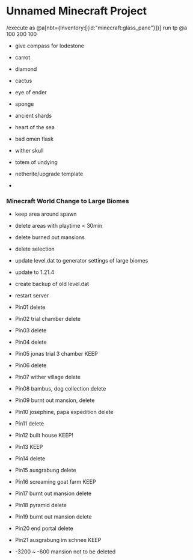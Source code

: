 # Unnamed Minecraft Project
/execute as @a[nbt={Inventory:[{id:"minecraft:glass_pane"}]}] run tp @a 100 200 100
- give compass for lodestone

- carrot
- diamond
- cactus
- eye of ender
- sponge
- ancient shards
- heart of the sea
- bad omen flask
- wither skull
- totem of undying
- netherite/upgrade template
-


### Minecraft World Change to Large Biomes
- keep area around spawn
- delete areas with playtime < 30min
- delete burned out mansions

- delete selection
- update level.dat to generator settings of large biomes
- update to 1.21.4
- create backup of old level.dat
- restart server







- Pin01 delete
- Pin02 trial chamber delete
- Pin03 delete
- Pin04 delete
- Pin05 jonas trial 3 chamber KEEP
- Pin06 delete
- Pin07 wither village delete
- Pin08 bambus, dog collection delete
- Pin09 burnt out mansion, delete
- Pin10 josephine, papa expedition delete
- Pin11 delete
- Pin12 built house KEEP!
- Pin13 KEEP
- Pin14 delete
- Pin15 ausgrabung delete
- Pin16 screaming goat farm KEEP
- Pin17 burnt out mansion delete
- Pin18 pyramid delete
- Pin19 burnt out mansion delete
- Pin20 end portal delete
- Pin21 ausgrabung im schnee KEEP
- -3200 ~ -600 mansion not to be deleted
